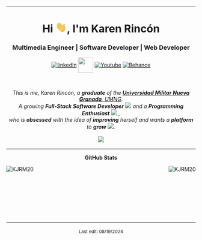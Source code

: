 <hr>
<h1 align="center">Hi <img src="https://raw.githubusercontent.com/ABSphreak/ABSphreak/master/gifs/Hi.gif" width="30px">, I'm Karen Rincón</h1>
<h3 align="center">Multimedia Engineer | Software Developer | Web Developer</h3>
<p align="center">
<a href="https://www.linkedin.com/in/karen-rincon/" target="__blank"><img align="center" src="https://img.icons8.com/bubbles/50/000000/linkedin.png" alt="linkedIn" height="40" width="40" /></a>
<a href = "mailto: karenrinconjm2016@gmail.com"><img align="center" src="https://img.icons8.com/bubbles/50/000000/gmail.png" height="40" width="40" /></a>
<a href="https://www.youtube.com/@karenrinconjm" target="__blank"><img align="center" src="https://img.icons8.com/bubbles/50/000000/youtube.png" alt="Youtube" height="40" width="40" /></a>
<a href="https://www.behance.net/karenjrincon" target="__blank"><img align="center" src="https://img.icons8.com/?size=100&id=Y6JKFKydve3L&format=png&color=000000" alt="Behance" height="40" width="40" /></a>
</p>
<br>
<p align="center">
  <em>
    This is me, Karen Rincón, a <b>graduate</b> of the <a href="https://www.umng.edu.co/inicio"> <b>Universidad Militar Nueva Granada</b>, UMNG</a>. <br>
    A growing <b>Full-Stack Software Developer</b> <img src="https://github.com/TheDudeThatCode/TheDudeThatCode/blob/master/Assets/Developer.gif" width="30px"> and a <b>Programming Enthusiast</b>&nbsp;<img src="https://github.com/TheDudeThatCode/TheDudeThatCode/blob/master/Assets/Designer.gif" width="36px">&nbsp,<br>who is <b>obsessed</b>
    with the idea of <b>improving</b> herself and wants a <b>platform</b> to 
    <b>grow</b> <img src="https://github.com/TheDudeThatCode/TheDudeThatCode/blob/master/Assets/Rocket.gif" width="18px">.
  </em> 
  <br><br>
  <img src="https://media.giphy.com/media/VgCDAzcKvsR6OM0uWg/giphy.gif" width="50" /> 
  <br>

<hr>
<p align="center"><b>GitHub Stats</b></p>
 
<p align="center">
<img align="left" src="https://github-readme-stats.vercel.app/api/top-langs?username=KJRM20&show_icons=true&locale=en&layout=compact" alt="KJRM20" height="150" />
<img align="right" src="https://github-readme-stats.vercel.app/api?username=KJRM20&show_icons=true&locale=en" alt="KJRM20" height="150" />
</p>
<br><br><br><br><br><br><br><br>
<hr>

<p align="center"><small>Last edit: 08/19/2024</small></p>
